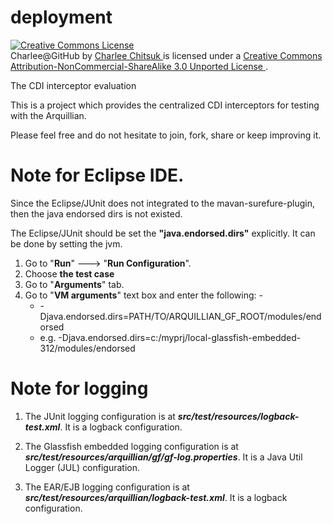 deployment
==========

<a rel="license" href="http://creativecommons.org/licenses/by-nc-sa/3.0/">
    <img alt="Creative Commons License" style="border-width:0"
    src="http://i.creativecommons.org/l/by-nc-sa/3.0/88x31.png" />
</a><br />
<span xmlns:dct="http://purl.org/dc/terms/" property="dct:title">
   Charlee@GitHub
</span> by
<a xmlns:cc="http://creativecommons.org/ns#"
   href="https://github.com/charleech"
   property="cc:attributionName"
   rel="cc:attributionURL">
   Charlee Chitsuk
</a>
is licensed under a
<a rel="license"
   href="http://creativecommons.org/licenses/by-nc-sa/3.0/">
   Creative Commons Attribution-NonCommercial-ShareAlike 3.0 Unported License
</a>.

The CDI interceptor evaluation

This is a project which provides the centralized CDI interceptors for testing
with the Arquillian.

Please feel free and do not hesitate to join, fork, share or keep improving it.

Note for Eclipse IDE.
====================
Since the Eclipse/JUnit does not integrated to the mavan-surefure-plugin,
then the java endorsed dirs is not existed.

The Eclipse/JUnit should be set the **"java.endorsed.dirs"** explicitly.
It can be done by setting the jvm.

1. Go to "**Run**" ---> "**Run Configuration**".
2. Choose **the test case**
3. Go to "**Arguments**" tab.
4. Go to "**VM arguments**" text box and enter the following: -
   * -Djava.endorsed.dirs=PATH/TO/ARQUILLIAN_GF_ROOT/modules/endorsed
   * e.g.
   -Djava.endorsed.dirs=c:/myprj/local-glassfish-embedded-312/modules/endorsed

Note for logging
================

1. The JUnit logging configuration is at
**_src/test/resources/logback-test.xml_**. It is a logback configuration.

2. The Glassfish embedded logging configuration is at
**_src/test/resources/arquillian/gf/gf-log.properties_**. It is a Java
Util Logger (JUL) configuration.

3. The EAR/EJB logging configuration is at
**_src/test/resources/arquillian/logback-test.xml_**. It is a logback
configuration.

